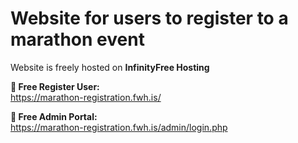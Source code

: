 # Website for users to register to a marathon event

Website is freely hosted on **InfinityFree Hosting**

**📝 Free Register User:**  
https://marathon-registration.fwh.is/

**🔐 Free Admin Portal:**  
https://marathon-registration.fwh.is/admin/login.php
